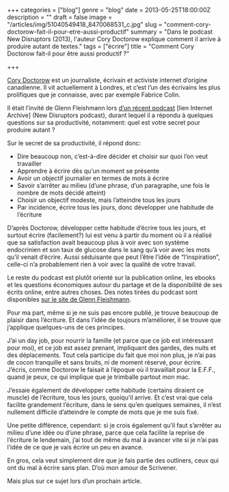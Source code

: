 +++
categories = ["blog"]
genre = "blog"
date = 2013-05-25T18:00:00Z
description = ""
draft = false
image = "/articles/img/51040549418_8470068531_c.jpg"
slug = "comment-cory-doctorow-fait-il-pour-etre-aussi-productif"
summary = "Dans le podcast New Disruptors (2013), l'auteur Cory Doctorow explique comment il arrive à produire autant de textes."
tags = ["écrire"]
title = "Comment Cory Doctorow fait-il pour être aussi productif ?"

+++


[Cory Doctorow](http://craphound.com/?ref=cyrilvallee.com) est un journaliste, écrivain et activiste internet d’origine canadienne. Il vit actuellement à Londres, et c’est l’un des écrivains les plus prolifiques que je connaisse, avec par exemple Fabrice Colin.

Il était l’invité de Glenn Fleishmann lors [d’un récent podcast](http://www.muleradio.net/newdisruptors/24/?ref=cyrilvallee.com) [lien Internet Archive] (New Disruptors podcast), durant lequel il a répondu à quelques questions sur sa productivité, notamment: quel est votre secret pour produire autant ?

Sur le secret de sa productivité, il répond donc:

 * Dire beaucoup non, c’est-à-dire décider et choisir sur quoi l’on veut travailler
 * Apprendre à écrire dès qu’un moment se présente
 * Avoir un objectif journalier en termes de mots à écrire
 * Savoir s’arrêter au milieu (d’une phrase, d’un paragraphe, une fois le nombre de mots décidé atteint)
 * Choisir un objectif modeste, mais l’atteindre tous les jours
 * Par incidence, écrire tous les jours, donc développer une habitude de l’écriture

D’après Doctorow, développer cette habitude d’écrire tous les jours, et surtout écrire (facilement?) lui est venu à partir du moment où il a réalisé que sa satisfaction avait beaucoup plus à voir avec son système endocrinien et son taux de glucose dans le sang qu’à voir avec les mots qu’il venait d’écrire. Aussi séduisante que peut l’être l’idée de “l’inspiration”, celle-ci n’a probablement rien à voir avec la qualité de votre travail.

Le reste du podcast est plutôt orienté sur la publication online, les ebooks et les questions économiques autour du partage et de la disponibilité de ses écrits online, entre autres choses. Des notes tirées du podcast sont disponibles [sur le site de Glenn Fleishmann](http://newdisrupt.org/blog/2013/5/22/cory-doctorow-sews-up-the-analog-hole?ref=cyrilvallee.com).

Pour ma part, même si je ne suis pas encore publié, je trouve beaucoup de plaisir dans l’écriture. Et dans l’idée de toujours m’améliorer, il se trouve que j’applique quelques-uns de ces principes.

J’ai un day job, pour nourrir la famille (et parce que ce job est intéressant pour moi), et ce job est assez prenant, impliquant des gardes, des nuits et des déplacements. Tout cela participe du fait que moi non plus, je n’ai pas de cocon tranquille et sans bruits, ni de moment réservé, pour écrire. J’écris, comme Doctorow le faisait à l’époque où il travaillait pour la E.F.F., quand je peux, ce qui implique que je trimballe partout mon mac.

J’essaie également de développer cette habitude (certains diraient ce muscle) de l’écriture, tous les jours, quoiqu’il arrive. Et c’est vrai que cela facilite grandement l’écriture, dans le sens qu’en quelques semaines, il n’est nullement difficile d’atteindre le compte de mots que je me suis fixé.

Une petite différence, cependant: si je crois également qu’il faut s’arrêter au milieu d’une idée ou d’une phrase, parce que cela facilite la reprise de l’écriture le lendemain, j’ai tout de même du mal à avancer vite si je n’ai pas l’idée de ce que je vais écrire un peu en avance.

En gros, cela veut simplement dire que je fais partie des outliners, ceux qui ont du mal à écrire sans plan. D’où mon amour de Scrivener.

Mais plus sur ce sujet lors d’un prochain article.